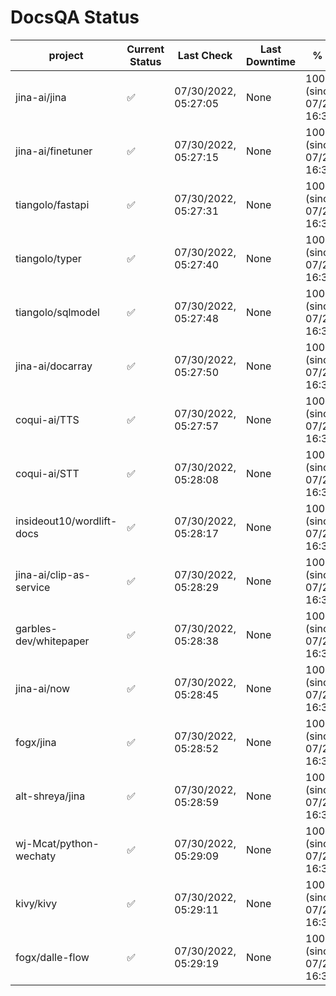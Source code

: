 # DocsQA Status

|         project         |Current Status|     Last Check     |Last Downtime|              % Uptime              |
|-------------------------|--------------|--------------------|-------------|------------------------------------|
|jina-ai/jina             |✅            |07/30/2022, 05:27:05|None         |100.000 (since 07/29/2022, 16:38:18)|
|jina-ai/finetuner        |✅            |07/30/2022, 05:27:15|None         |100.000 (since 07/29/2022, 16:38:18)|
|tiangolo/fastapi         |✅            |07/30/2022, 05:27:31|None         |100.000 (since 07/29/2022, 16:38:18)|
|tiangolo/typer           |✅            |07/30/2022, 05:27:40|None         |100.000 (since 07/29/2022, 16:38:18)|
|tiangolo/sqlmodel        |✅            |07/30/2022, 05:27:48|None         |100.000 (since 07/29/2022, 16:38:18)|
|jina-ai/docarray         |✅            |07/30/2022, 05:27:50|None         |100.000 (since 07/29/2022, 16:38:18)|
|coqui-ai/TTS             |✅            |07/30/2022, 05:27:57|None         |100.000 (since 07/29/2022, 16:38:18)|
|coqui-ai/STT             |✅            |07/30/2022, 05:28:08|None         |100.000 (since 07/29/2022, 16:38:18)|
|insideout10/wordlift-docs|✅            |07/30/2022, 05:28:17|None         |100.000 (since 07/29/2022, 16:38:18)|
|jina-ai/clip-as-service  |✅            |07/30/2022, 05:28:29|None         |100.000 (since 07/29/2022, 16:38:18)|
|garbles-dev/whitepaper   |✅            |07/30/2022, 05:28:38|None         |100.000 (since 07/29/2022, 16:38:18)|
|jina-ai/now              |✅            |07/30/2022, 05:28:45|None         |100.000 (since 07/29/2022, 16:38:18)|
|fogx/jina                |✅            |07/30/2022, 05:28:52|None         |100.000 (since 07/29/2022, 16:38:18)|
|alt-shreya/jina          |✅            |07/30/2022, 05:28:59|None         |100.000 (since 07/29/2022, 16:38:18)|
|wj-Mcat/python-wechaty   |✅            |07/30/2022, 05:29:09|None         |100.000 (since 07/29/2022, 16:38:18)|
|kivy/kivy                |✅            |07/30/2022, 05:29:11|None         |100.000 (since 07/29/2022, 16:38:18)|
|fogx/dalle-flow          |✅            |07/30/2022, 05:29:19|None         |100.000 (since 07/29/2022, 16:38:18)|
